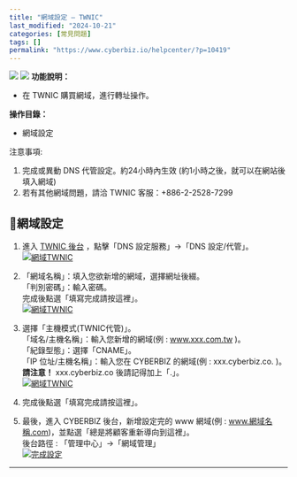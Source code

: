 ```yaml
---
title: "網域設定 – TWNIC"
last_modified: "2024-10-21"
categories: [常見問題]
tags: []
permalink: "https://www.cyberbiz.io/helpcenter/?p=10419"
---
```


![](https://www.cyberbiz.io/helpcenter/wp-content/uploads/一般版3.png)
![](https://www.cyberbiz.io/helpcenter/wp-content/uploads/PLUS版3.png)
**功能說明：**  

* 在 TWNIC 購買網域，進行轉址操作。

**操作目錄：**

* 網域設定

注意事項:  

1. 完成或異動 DNS 代管設定。約24小時內生效 (約1小時之後，就可以在網站後填入網域) 
2. 若有其他網域問題，請洽 TWNIC 客服：+886-2-2528-7299



## 📌網域設定



1. 進入 [ TWNIC 後台](https://rs.twnic.tw/cgi-bin/setupdns.cgi) ，點擊「DNS 設定服務」→「DNS 設定/代管」。 [![網域TWNIC](https://www.cyberbiz.io/support/wp-content/uploads/網域TWNIC01.png)](https://www.cyberbiz.io/support/wp-content/uploads/網域TWNIC01.png)
2. 「網域名稱」：填入您欲新增的網域，選擇網址後綴。  
「判別密碼」：輸入密碼。  
完成後點選「填寫完成請按這裡」。  
[![網域TWNIC](https://www.cyberbiz.io/support/wp-content/uploads/網域TWNIC02.png)](https://www.cyberbiz.io/support/wp-content/uploads/網域TWNIC02.png)

3. 選擇「主機模式(TWNIC代管)」。  
「域名/主機名稱」：輸入您新增的網域(例 : www.xxx.com.tw )。  
「紀錄型態」：選擇「CNAME」。  
「IP 位址/主機名稱」：輸入您在 CYBERBIZ 的網域(例 : xxx.cyberbiz.co. )。  
**請注意！** xxx.cyberbiz.co 後請記得加上「.」。  
[![網域TWNIC](https://www.cyberbiz.io/support/wp-content/uploads/網域TWNIC03.png)](https://www.cyberbiz.io/support/wp-content/uploads/網域TWNIC03.png)

4. 完成後點選「填寫完成請按這裡」。


5. 最後，進入 CYBERBIZ 後台，新增設定完的 www 網域(例 : www.網域名稱.com)，並點選「總是將顧客重新導向到這裡」。  
後台路徑 : 「管理中心」→「網域管理」  
[![完成設定](https://www.cyberbiz.io/support/wp-content/uploads/網域設定-HiNet12.png)](https://www.cyberbiz.io/support/wp-content/uploads/網域設定-HiNet12.png)

* * *



